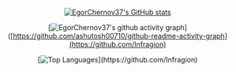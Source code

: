 <center>
  
  [![EgorChernov37's GitHub stats](https://github-readme-stats.vercel.app/api?username=Infragion&count_private=true&show_icons=true&theme=dark&hide_title=true)](https://github.com/Infragion)
  
  [![EgorChernov37's github activity graph](https://github-readme-activity-graph.vercel.app/graph?username=Infragion&theme=github-compact)]([https://github.com/ashutosh00710/github-readme-activity-graph](https://github.com/Infragion)
  
  [![Top Languages]([https://github-readme-stats.vercel.app/api?username=Infragion&count_private=true&show_icons=true&theme=dark&hide_title=true](https://github-readme-stats.vercel.app/api/top-langs/?username=Infragion&exclude_repo=frityet.github.io,Blog,wiki,CoDZombies-H3VR,MeatKit,WurstLink,OkBot,robot&theme=dark&hide=cmake,makefile,shaderlab,mathematica,hlsl))](https://github.com/Infragion)
  
</center>
